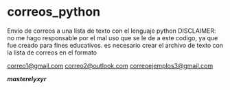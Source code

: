 # correos_python
Envio de correos a una lista de texto con el lenguaje python
DISCLAIMER: no me hago responsable por el mal uso que se le de a este codigo, ya que fue creado para fines educativos.
es necesario crear el archivo de texto con la lista de correos en el formato

correo1@gmail.com
correo2@outlook.com
correoejemplos3@gmail.com

***masterelyxyr***
